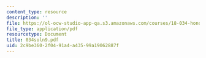 ```yaml
---
content_type: resource
description: ''
file: https://ol-ocw-studio-app-qa.s3.amazonaws.com/courses/18-034-honors-differential-equations-spring-2004/2c9be3602f0491a4a43599a19062887f_034soln9.pdf
file_type: application/pdf
resourcetype: Document
title: 034soln9.pdf
uid: 2c9be360-2f04-91a4-a435-99a19062887f
---
```

